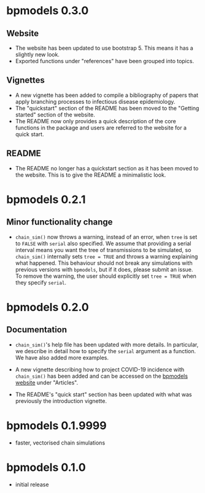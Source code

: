 # bpmodels 0.3.0

## Website

* The website has been updated to use bootstrap 5. This means it has a slightly
  new look.
* Exported functions under "references" have been grouped into topics.

## Vignettes

* A new vignette has been added to compile a bibliography of papers that
  apply branching processes to infectious disease epidemiology.
* The "quickstart" section of the README has been moved to the "Getting started"
  section of the website.
* The README now only provides a quick description of the core functions in the
  package and users are referred to the website for a quick start.

## README

* The README no longer has a quickstart section as it has been moved to the
website. This is to give the README a minimalistic look.

# bpmodels 0.2.1

## Minor functionality change

* `chain_sim()` now throws a warning, instead of an error, when `tree` is set 
to `FALSE` with `serial` also specified. We assume that providing a serial 
interval means you want the tree of transmissions to be simulated, 
so `chain_sim()` internally sets `tree = TRUE` and throws a warning explaining 
what happened. This behaviour should not break any simulations with previous 
versions with `bpmodels`, but if it does, please submit an issue. 
To remove the warning, the user should explicitly set `tree = TRUE` when 
they specify `serial`. 

# bpmodels 0.2.0

## Documentation

* `chain_sim()`'s help file has been updated with more details. In particular,
we describe in detail how to specify the `serial` argument as a function. We 
have also added more examples.

* A new vignette describing how to project COVID-19 incidence with `chain_sim()`
has been added and can be accessed on the 
[bpmodels website](https://epiverse-trace.github.io/bpmodels/) under "Articles".

* The README's "quick start" section has been updated with what was 
previously the introduction vignette.

# bpmodels 0.1.9999

* faster, vectorised chain simulations

# bpmodels 0.1.0

* initial release
